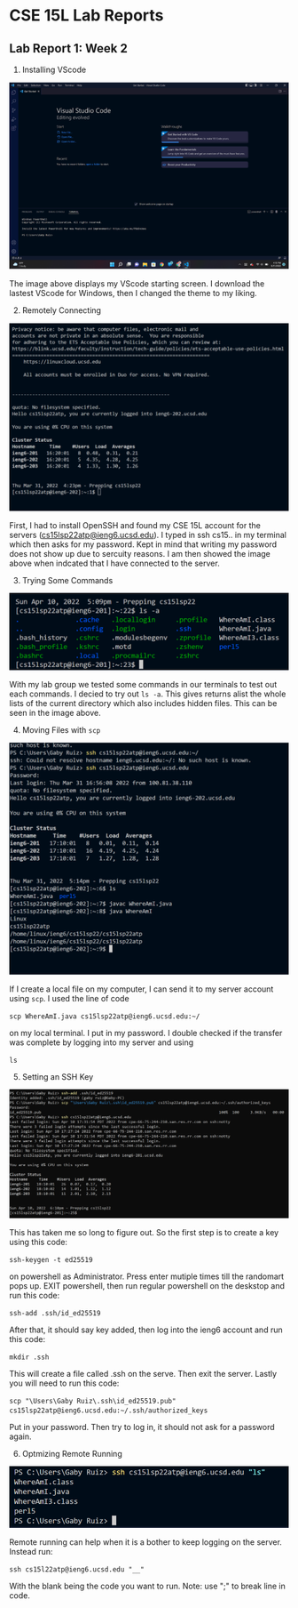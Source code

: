 # CSE 15L Lab Reports

## Lab Report 1: Week 2

1. Installing VScode 

![VScode](vscode.png)

The image above displays my VScode starting screen. I download the lastest VScode for Windows, then I changed the theme to my liking.

2. Remotely Connecting

![Connecting](remotlyconnecting.png)

First, I had to install OpenSSH and found my CSE 15L account for the servers (cs15lsp22atp@ieng6.ucsd.edu). I typed in ssh cs15.. in my terminal which then asks for my password. Kept in mind that writing my password does not show up due to sercuity reasons. I am then showed the image above when indcated that I have connected to the server.

3. Trying Some Commands

![Commands](testingcommands.png)

With my lab group we tested some commands in our terminals to test out each commands. I decied to try out `ls -a`. This gives returns alist the whole lists of the current directory which also includes hidden files. This can be seen in the image above. 

4. Moving Files with `scp` 

![Connecting](scp.png)

If I create a local file on my computer, I can send it to my server account using `scp`. I used the line of code 

`scp WhereAmI.java cs15lsp22atp@ieng6.ucsd.edu:~/` 

on my local terminal. I put in my password. I double checked if the transfer was complete by logging into my server and using 

`ls`

5. Setting an SSH Key

![sshkeys](sshkeys.png)

This has taken me so long to figure out. So the first step is to create a key using this code:

`ssh-keygen -t ed25519` 

on powershell as Administrator. Press enter mutiple times till the randomart pops up. EXIT powershell, then run regular powershell on the deskstop and run this code:

`ssh-add .ssh/id_ed25519`

After that, it should say key added, then log into the ieng6 account and run this code:

`mkdir .ssh`

This will create a file called .ssh on the serve. Then exit the server. Lastly you will need to run this code:

`scp "\Users\Gaby Ruiz\.ssh\id_ed25519.pub" cs15lsp22atp@ieng6.ucsd.edu:~/.ssh/authorized_keys`

Put in your password. Then try to log in, it should not ask for a password again.

6. Optmizing Remote Running

![remotehelp](remotehelp.png)

Remote running can help when it is a bother to keep logging on the server. Instead run:

`ssh cs15l22atp@ieng6.ucsd.edu "__"`

With the blank being the code you want to run. Note: use ";" to break line in code.